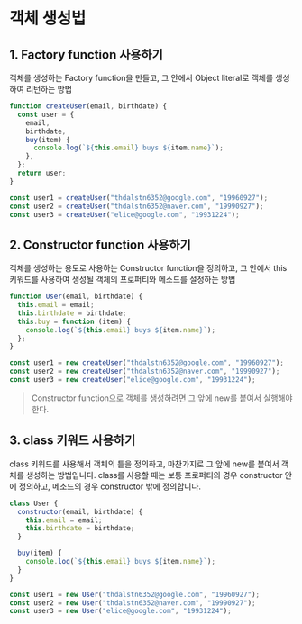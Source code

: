 # 객체 생성법

## 1. Factory function 사용하기

객체를 생성하는 Factory function을 만들고, 그 안에서 Object literal로 객체를 생성하여 리턴하는 방법

```javascript
function createUser(email, birthdate) {
  const user = {
    email,
    birthdate,
    buy(item) {
      console.log(`${this.email} buys ${item.name}`);
    },
  };
  return user;
}

const user1 = createUser("thdalstn6352@google.com", "19960927");
const user2 = createUser("thdalstn6352@naver.com", "19990927");
const user3 = createUser("elice@google.com", "19931224");
```

## 2. Constructor function 사용하기

객체를 생성하는 용도로 사용하는 Constructor function을 정의하고, 그 안에서 this 키워드를 사용하여 생성될 객체의 프로퍼티와 메소드를 설정하는 방법

```javascript
function User(email, birthdate) {
  this.email = email;
  this.birthdate = birthdate;
  this.buy = function (item) {
    console.log(`${this.email} buys ${item.name}`);
  };
}

const user1 = new createUser("thdalstn6352@google.com", "19960927");
const user2 = new createUser("thdalstn6352@naver.com", "19990927");
const user3 = new createUser("elice@google.com", "19931224");
```

> Constructor function으로 객체를 생성하려면 그 앞에 new를 붙여서 실행해야 한다.

## 3. class 키워드 사용하기

class 키워드를 사용해서 객체의 틀을 정의하고, 마찬가지로 그 앞에 new를 붙여서 객체를 생성하는 방법입니다. class를 사용할 때는 보통 프로퍼티의 경우 constructor 안에 정의하고, 메소드의 경우 constructor 밖에 정의합니다.

```javascript
class User {
  constructor(email, birthdate) {
    this.email = email;
    this.birthdate = birthdate;
  }

  buy(item) {
    console.log(`${this.email} buys ${item.name}`);
  }
}

const user1 = new User("thdalstn6352@google.com", "19960927");
const user2 = new User("thdalstn6352@naver.com", "19990927");
const user3 = new User("elice@google.com", "19931224");
```
